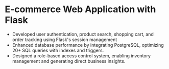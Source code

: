 # E-commerce Web Application with Flask  
- Developed user authentication, product search, shopping cart, and order tracking using Flask's session management 
- Enhanced database performance by integrating PostgreSQL, optimizing 20+ SQL queries with indexes and triggers.
- Designed a role-based access control system, enabling inventory management and generating direct business insights.
